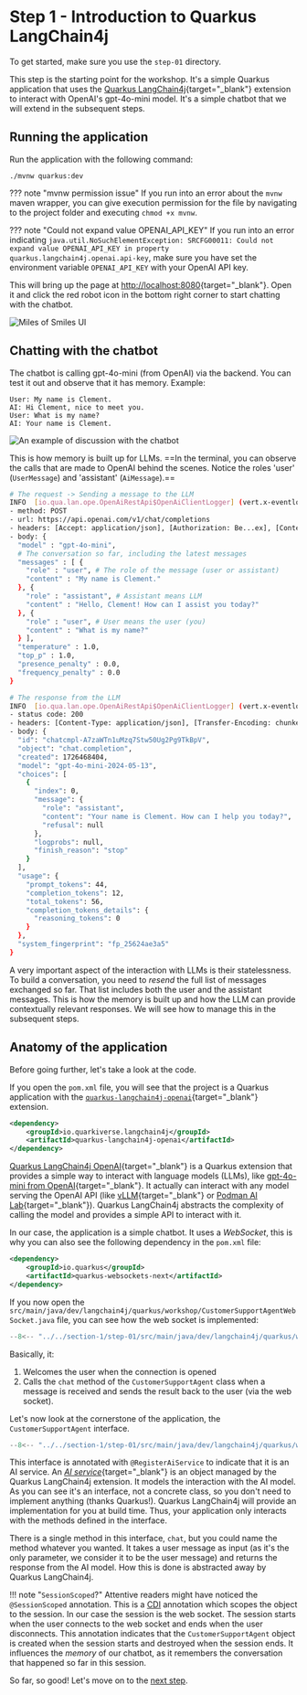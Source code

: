 # Step 1 - Introduction to Quarkus LangChain4j

To get started, make sure you use the `step-01` directory.

This step is the starting point for the workshop.
It's a simple Quarkus application that uses the [Quarkus LangChain4j](https://docs.quarkiverse.io/quarkus-langchain4j/dev/index.html){target="_blank"} extension to interact with OpenAI's gpt-4o-mini model.
It's a simple chatbot that we will extend in the subsequent steps.

## Running the application

Run the application with the following command:

```shell
./mvnw quarkus:dev
```

??? note "mvnw permission issue"
    If you run into an error about the `mvnw` maven wrapper, you can give execution permission for the file by navigating to the project folder and executing `chmod +x mvnw`.

??? note "Could not expand value OPENAI_API_KEY"
    If you run into an error indicating `java.util.NoSuchElementException: SRCFG00011: Could not expand value OPENAI_API_KEY in property quarkus.langchain4j.openai.api-key`, make sure you have set the environment variable `OPENAI_API_KEY` with your OpenAI API key.

This will bring up the page at [http://localhost:8080](http://localhost:8080){target="_blank"}. 
Open it and click the red robot icon in the bottom right corner to start chatting with the chatbot.

![Miles of Smiles UI](../images/ui-no-chatbot.png)

## Chatting with the chatbot

The chatbot is calling gpt-4o-mini (from OpenAI) via the backend. 
You can test it out and observe that it has memory.
Example:

```
User: My name is Clement.
AI: Hi Clement, nice to meet you.
User: What is my name?
AI: Your name is Clement.
```

![An example of discussion with the chatbot](../images/ui.png)

This is how memory is built up for LLMs.
==In the terminal, you can observe the calls that are made to OpenAI behind the scenes. Notice the roles 'user' (`UserMessage`) and 'assistant' (`AiMessage`).==

```bash
# The request -> Sending a message to the LLM
INFO  [io.qua.lan.ope.OpenAiRestApi$OpenAiClientLogger] (vert.x-eventloop-thread-0) Request:
- method: POST
- url: https://api.openai.com/v1/chat/completions
- headers: [Accept: application/json], [Authorization: Be...ex], [Content-Type: application/json], [User-Agent: langchain4j-openai], [content-length: 378]
- body: {
  "model" : "gpt-4o-mini",
  # The conversation so far, including the latest messages
  "messages" : [ {
    "role" : "user", # The role of the message (user or assistant)
    "content" : "My name is Clement."
  }, {
    "role" : "assistant", # Assistant means LLM
    "content" : "Hello, Clement! How can I assist you today?"
  }, {
    "role" : "user", # User means the user (you)
    "content" : "What is my name?"
  } ],
  "temperature" : 1.0,
  "top_p" : 1.0,
  "presence_penalty" : 0.0,
  "frequency_penalty" : 0.0
}

# The response from the LLM
INFO  [io.qua.lan.ope.OpenAiRestApi$OpenAiClientLogger] (vert.x-eventloop-thread-0) Response:
- status code: 200
- headers: [Content-Type: application/json], [Transfer-Encoding: chunked], [Connection: keep-alive], [access-control-expose-headers: X-Request-ID], [openai-organization: user-vyycjqq0phctctikkw1zawlm], [openai-processing-ms: 213], [openai-version: 2020-10-01], [strict-transport-security: max-age=15552000; includeSubDomains; preload], [x-ratelimit-limit-requests: 500], [x-ratelimit-limit-tokens: 30000], [x-ratelimit-remaining-requests: 499], [x-ratelimit-remaining-tokens: 29958], [x-ratelimit-reset-requests: 120ms], [x-ratelimit-reset-tokens: 84ms], [x-request-id: req_2ea6d71590bc8d857260b25d9f414c0c], [CF-Cache-Status: DYNAMIC], [Set-Cookie: __...ne], [X-Content-Type-Options: nosniff], [Set-Cookie: _c...ne], [Server: cloudflare], [CF-RAY: 8c3ed3291afc27b2-LYS], [alt-svc: h3=":443"; ma=86400]
- body: {
  "id": "chatcmpl-A7zaWTn1uMzq7Stw50Ug2Pg9TkBpV",
  "object": "chat.completion",
  "created": 1726468404,
  "model": "gpt-4o-mini-2024-05-13",
  "choices": [
    {
      "index": 0,
      "message": {
        "role": "assistant",
        "content": "Your name is Clement. How can I help you today?",
        "refusal": null
      },
      "logprobs": null,
      "finish_reason": "stop"
    }
  ],
  "usage": {
    "prompt_tokens": 44,
    "completion_tokens": 12,
    "total_tokens": 56,
    "completion_tokens_details": {
      "reasoning_tokens": 0
    }
  },
  "system_fingerprint": "fp_25624ae3a5"
}
```

A very important aspect of the interaction with LLMs is their statelessness.
To build a conversation, you need to _resend_ the full list of messages exchanged so far.
That list includes both the user and the assistant messages.
This is how the memory is built up and how the LLM can provide contextually relevant responses.
We will see how to manage this in the subsequent steps.

## Anatomy of the application

Before going further, let's take a look at the code.

If you open the `pom.xml` file, you will see that the project is a Quarkus application with the [`quarkus-langchain4j-openai`](https://docs.quarkiverse.io/quarkus-langchain4j/dev/openai.html){target="_blank"} extension.

```xml
<dependency>
    <groupId>io.quarkiverse.langchain4j</groupId>
    <artifactId>quarkus-langchain4j-openai</artifactId>
</dependency>
```

[Quarkus LangChain4j OpenAI](https://docs.quarkiverse.io/quarkus-langchain4j/dev/openai.html){target="_blank"} is a Quarkus extension that provides a simple way to interact with language models (LLMs), like [gpt-4o-mini from OpenAI](https://platform.openai.com/docs/models/gpt-4o-mini){target="_blank"}.
It actually can interact with any model serving the OpenAI API (like [vLLM](https://docs.vllm.ai/en/latest/){target="_blank"} or [Podman AI Lab](https://podman-desktop.io/docs/ai-lab){target="_blank"}).
Quarkus LangChain4j abstracts the complexity of calling the model and provides a simple API to interact with it.

In our case, the application is a simple chatbot.
It uses a _WebSocket_, this is why you can also see the following dependency in the `pom.xml` file:

```xml
<dependency>
    <groupId>io.quarkus</groupId>
    <artifactId>quarkus-websockets-next</artifactId>
</dependency>
```

If you now open the `src/main/java/dev/langchain4j/quarkus/workshop/CustomerSupportAgentWebSocket.java`  file, you can see how the web socket is implemented:

```java title="CustomerSupportAgentWebSocket.java"
--8<-- "../../section-1/step-01/src/main/java/dev/langchain4j/quarkus/workshop/CustomerSupportAgentWebSocket.java"
```

Basically, it:

1. Welcomes the user when the connection is opened
2. Calls the `chat` method of the `CustomerSupportAgent` class when a message is received and sends the result back to the user (via the web socket).

Let's now look at the cornerstone of the application, the `CustomerSupportAgent` interface.

```java title="CustomerSupportAgent.java"
--8<-- "../../section-1/step-01/src/main/java/dev/langchain4j/quarkus/workshop/CustomerSupportAgent.java"
```

This interface is annotated with `@RegisterAiService` to indicate that it is an AI service.
An [_AI service_](https://docs.quarkiverse.io/quarkus-langchain4j/dev/ai-services.html){target="_blank"} is an object managed by the Quarkus LangChain4j extension.
It models the interaction with the AI model.
As you can see it's an interface, not a concrete class, so you don't need to implement anything (thanks Quarkus!).
Quarkus LangChain4j will provide an implementation for you at build time.
Thus, your application only interacts with the methods defined in the interface.

There is a single method in this interface, `chat`, but you could name the method whatever you wanted.
It takes a user message as input (as it's the only parameter, we consider it to be the user message) and returns the response from the AI model.
How this is done is abstracted away by Quarkus LangChain4j.

!!! note "`SessionScoped`?"
    Attentive readers might have noticed the `@SessionScoped` annotation.
    This is a [CDI](https://jakarta.ee/specifications/cdi/) annotation which scopes the object to the session. In our case the session is the web socket.
    The session starts when the user connects to the web socket and ends when the user disconnects.
    This annotation indicates that the `CustomerSupportAgent` object is created when the session starts and destroyed when the session ends.
    It influences the _memory_ of our chatbot, as it remembers the conversation that happened so far in this session.

So far, so good! Let's move on to the [next step](./step-02.md).
